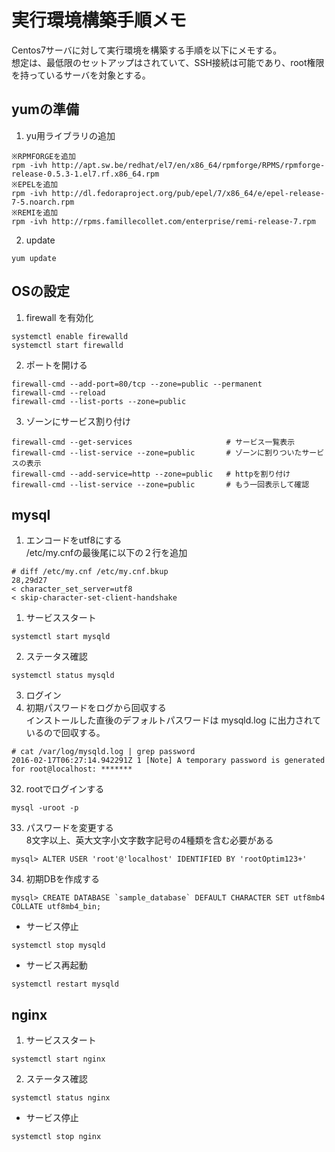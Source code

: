 # 実行環境構築手順メモ

Centos7サーバに対して実行環境を構築する手順を以下にメモする。  
想定は、最低限のセットアップはされていて、SSH接続は可能であり、root権限を持っているサーバを対象とする。

## yumの準備

1. yu用ライブラリの追加  
```
※RPMFORGEを追加  
rpm -ivh http://apt.sw.be/redhat/el7/en/x86_64/rpmforge/RPMS/rpmforge-release-0.5.3-1.el7.rf.x86_64.rpm
※EPELを追加
rpm -ivh http://dl.fedoraproject.org/pub/epel/7/x86_64/e/epel-release-7-5.noarch.rpm
※REMIを追加
rpm -ivh http://rpms.famillecollet.com/enterprise/remi-release-7.rpm
```  
2. update  
```
yum update
```

## OSの設定  

1. firewall を有効化  
```
systemctl enable firewalld
systemctl start firewalld
```
2. ポートを開ける  
```
firewall-cmd --add-port=80/tcp --zone=public --permanent
firewall-cmd --reload
firewall-cmd --list-ports --zone=public
```
3. ゾーンにサービス割り付け
```
firewall-cmd --get-services                     # サービス一覧表示
firewall-cmd --list-service --zone=public       # ゾーンに割りついたサービスの表示
firewall-cmd --add-service=http --zone=public   # httpを割り付け
firewall-cmd --list-service --zone=public       # もう一回表示して確認
```

## mysql

1. エンコードをutf8にする  
/etc/my.cnfの最後尾に以下の２行を追加
```
# diff /etc/my.cnf /etc/my.cnf.bkup
28,29d27
< character_set_server=utf8
< skip-character-set-client-handshake
```
1. サービススタート
```
systemctl start mysqld
```
2. ステータス確認
```
systemctl status mysqld
```
3. ログイン
  31. 初期パスワードをログから回収する  
  インストールした直後のデフォルトパスワードは mysqld.log に出力されているので回収する。
  ```
  # cat /var/log/mysqld.log | grep password
2016-02-17T06:27:14.942291Z 1 [Note] A temporary password is generated for root@localhost: *******
  ```
  32. rootでログインする
  ```
  mysql -uroot -p
  ```
  33. パスワードを変更する  
  8文字以上、英大文字小文字数字記号の4種類を含む必要がある
  ```
  mysql> ALTER USER 'root'@'localhost' IDENTIFIED BY 'rootOptim123+'
  ```
  34. 初期DBを作成する
  ```
  mysql> CREATE DATABASE `sample_database` DEFAULT CHARACTER SET utf8mb4 COLLATE utf8mb4_bin;
  ```


* サービス停止
```
systemctl stop mysqld
```
* サービス再起動
```
systemctl restart mysqld
```

## nginx

1. サービススタート
```
systemctl start nginx
```
2. ステータス確認
```
systemctl status nginx
```


* サービス停止
```
systemctl stop nginx
```
